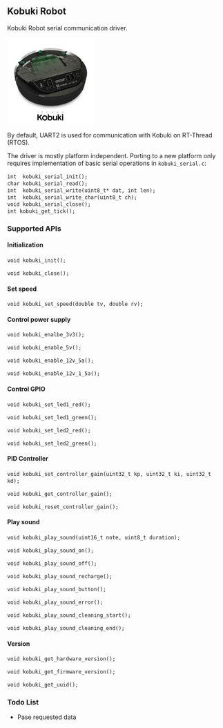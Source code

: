 ## Kobuki Robot

Kobuki Robot serial communication driver.

<img src="docs/logo_kobuki.png" width="200">

By default, UART2 is used for communication with Kobuki on RT-Thread (RTOS). 

The driver is mostly platform independent. Porting to a new platform only requires implementation of basic serial operations in `kobuki_serial.c`: 

```
int  kobuki_serial_init();
char kobuki_serial_read();
int  kobuki_serial_write(uint8_t* dat, int len);
int  kobuki_serial_write_char(uint8_t ch);
void kobuki_serial_close();
int kobuki_get_tick();
```

### Supported APIs

#### Initialization

```
void kobuki_init();
```

```
void kobuki_close();
```

#### Set speed

```
void kobuki_set_speed(double tv, double rv);
```

#### Control power supply

```
void kobuki_enalbe_3v3();
```

```
void kobuki_enable_5v();
```

```
void kobuki_enable_12v_5a();
```

```
void kobuki_enable_12v_1_5a();
```

#### Control GPIO

```
void kobuki_set_led1_red();
```

```
void kobuki_set_led1_green();
```

```
void kobuki_set_led2_red();
```

```
void kobuki_set_led2_green();
```

#### PID Controller

```
void kobuki_set_controller_gain(uint32_t kp, uint32_t ki, uint32_t kd);
```

```
void kobuki_get_controller_gain();
```

```
void kobuki_reset_controller_gain();
```

#### Play sound

```
void kobuki_play_sound(uint16_t note, uint8_t duration);
```

```
void kobuki_play_sound_on();
```

```
void kobuki_play_sound_off();
```

```
void kobuki_play_sound_recharge();
```

```
void kobuki_play_sound_button();
```

```
void kobuki_play_sound_error();
```

```
void kobuki_play_sound_cleaning_start();
```

```
void kobuki_play_sound_cleaning_end();
```

#### Version

```
void kobuki_get_hardware_version();
```

```
void kobuki_get_firmware_version();
```

```
void kobuki_get_uuid();
```

### Todo List

- Pase requested data
